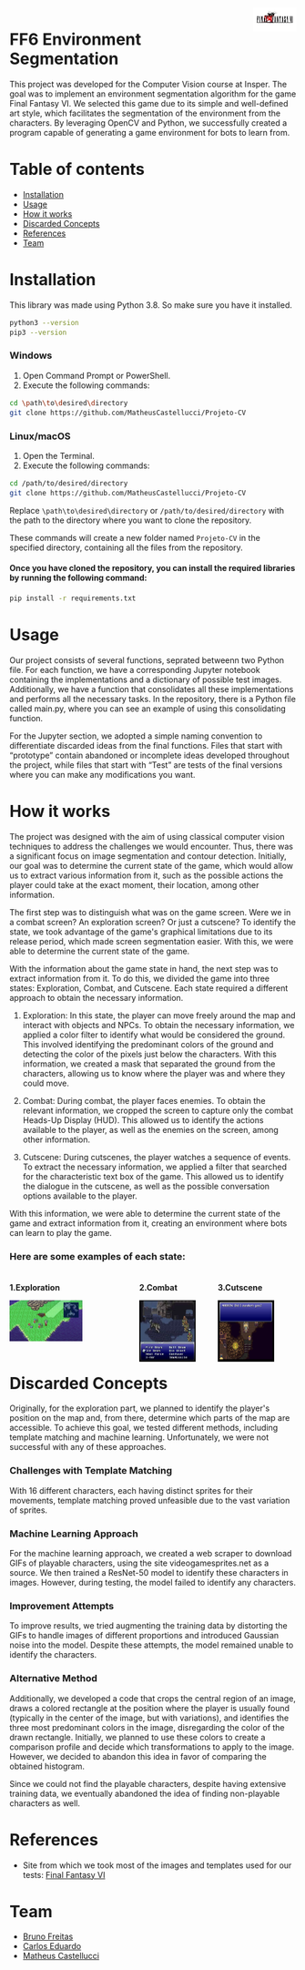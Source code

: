 <a href="https://github.com/MatheusCastellucci/Projeto-CV">
    <img src="FFVI\imgs\logo.png" alt="FF6 logo" title="Magitek" align="right" width="15%" height="15%" />
</a>

# FF6 Environment Segmentation

This project was developed for the Computer Vision course at Insper. The goal was to implement an environment segmentation algorithm for the game Final Fantasy VI. We selected this game due to its simple and well-defined art style, which facilitates the segmentation of the environment from the characters. By leveraging OpenCV and Python, we successfully created a program capable of generating a game environment for bots to learn from.

# Table of contents

- [Installation](#Installation)
- [Usage](#usage)
- [How it works](#how-it-works)
- [Discarded Concepts](#discarded-concepts)
- [References](#references)
- [Team](#team)
  
# Installation

This library was made using Python 3.8. So make sure you have it installed.
```bash
python3 --version
pip3 --version
```

### Windows
1. Open Command Prompt or PowerShell.
2. Execute the following commands:

```sh
cd \path\to\desired\directory
git clone https://github.com/MatheusCastellucci/Projeto-CV
```

### Linux/macOS
1. Open the Terminal.
2. Execute the following commands:

```sh
cd /path/to/desired/directory
git clone https://github.com/MatheusCastellucci/Projeto-CV
```

Replace `\path\to\desired\directory` or `/path/to/desired/directory` with the path to the directory where you want to clone the repository.

These commands will create a new folder named `Projeto-CV` in the specified directory, containing all the files from the repository.

#### Once you have cloned the repository, you can install the required libraries by running the following command:
```bash
pip install -r requirements.txt
```

# Usage
Our project consists of several functions, seprated betweenn two Python file. For each function, we have a corresponding Jupyter notebook containing the implementations and a dictionary of possible test images. Additionally, we have a function that consolidates all these implementations and performs all the necessary tasks. In the repository, there is a Python file called main.py, where you can see an example of using this consolidating function.

For the Jupyter section, we adopted a simple naming convention to differentiate discarded ideas from the final functions. Files that start with “prototype” contain abandoned or incomplete ideas developed throughout the project, while files that start with “Test” are tests of the final versions where you can make any modifications you want.

# How it works
The project was designed with the aim of using classical computer vision techniques to address the challenges we would encounter. Thus, there was a significant focus on image segmentation and contour detection. Initially, our goal was to determine the current state of the game, which would allow us to extract various information from it, such as the possible actions the player could take at the exact moment, their location, among other information.

The first step was to distinguish what was on the game screen. Were we in a combat screen? An exploration screen? Or just a cutscene? To identify the state, we took advantage of the game's graphical limitations due to its release period, which made screen segmentation easier. With this, we were able to determine the current state of the game.

With the information about the game state in hand, the next step was to extract information from it. To do this, we divided the game into three states: Exploration, Combat, and Cutscene. Each state required a different approach to obtain the necessary information.

1. Exploration: In this state, the player can move freely around the map and interact with objects and NPCs. To obtain the necessary information, we applied a color filter to identify what would be considered the ground. This involved identifying the predominant colors of the ground and detecting the color of the pixels just below the characters. With this information, we created a mask that separated the ground from the characters, allowing us to know where the player was and where they could move.

2. Combat: During combat, the player faces enemies. To obtain the relevant information, we cropped the screen to capture only the combat Heads-Up Display (HUD). This allowed us to identify the actions available to the player, as well as the enemies on the screen, among other information.

3. Cutscene: During cutscenes, the player watches a sequence of events. To extract the necessary information, we applied a filter that searched for the characteristic text box of the game. This allowed us to identify the dialogue in the cutscene, as well as the possible conversation options available to the player.

With this information, we were able to determine the current state of the game and extract information from it, creating an environment where bots can learn to play the game.

### Here are some examples of each state:
<div style="display: flex;">
    <div style="flex: 1; margin-right: 100px;">
        <h3 style="font-size: 14px;">1.Exploration</h3>
        <img src="FFVI\Maps\planicie.jpg" >
    </div>
    <div style="flex: 1; margin-right: 10px;">
        <h3 style="font-size: 14px;">2.Combat</h3>
        <img src="FFVI\Combat\combate.jpg" width="77%" height="77%">
    </div>
    <div style="flex: 1; margin-right: 10px;">
        <h3 style="font-size: 14px;">3.Cutscene</h3>
        <img src="FFVI\Dialog\textbox_with_img.png" width="77%" height="77%">
    </div>
</div>

# Discarded Concepts
Originally, for the exploration part, we planned to identify the player's position on the map and, from there, determine which parts of the map are accessible. To achieve this goal, we tested different methods, including template matching and machine learning. Unfortunately, we were not successful with any of these approaches.

### Challenges with Template Matching
With 16 different characters, each having distinct sprites for their movements, template matching proved unfeasible due to the vast variation of sprites.

### Machine Learning Approach
For the machine learning approach, we created a web scraper to download GIFs of playable characters, using the site videogamesprites.net as a source. We then trained a ResNet-50 model to identify these characters in images. However, during testing, the model failed to identify any characters.

### Improvement Attempts
To improve results, we tried augmenting the training data by distorting the GIFs to handle images of different proportions and introduced Gaussian noise into the model. Despite these attempts, the model remained unable to identify the characters.

### Alternative Method
Additionally, we developed a code that crops the central region of an image, draws a colored rectangle at the position where the player is usually found (typically in the center of the image, but with variations), and identifies the three most predominant colors in the image, disregarding the color of the drawn rectangle. Initially, we planned to use these colors to create a comparison profile and decide which transformations to apply to the image. However, we decided to abandon this idea in favor of comparing the obtained histogram.

Since we could not find the playable characters, despite having extensive training data, we eventually abandoned the idea of finding non-playable characters as well.

# References

- Site from which we took most of the images and templates used for our tests: [Final Fantasy VI](https://www.videogamesprites.net/FinalFantasy6/Party/)

# Team
- [Bruno Freitas](https://github.com/BrunoFNRodrigues)
- [Carlos Eduardo](https://github.com/KdSimodo)
- [Matheus Castellucci](https://github.com/MatheusCastellucci)